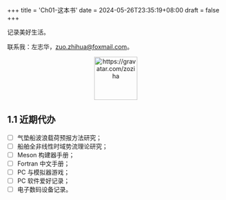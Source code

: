 +++
title = 'Ch01-这本书'
date = 2024-05-26T23:35:19+08:00
draft = false
+++

记录美好生活。

联系我：左志华，zuo.zhihua@foxmail.com。

<div align="center">
<img src="https://gravatar.com/zoziha.qr" alt="https://gravatar.com/zoziha" width="100">
</div>

## 1.1 近期代办

- [ ] 气垫船波浪载荷预报方法研究；
- [ ] 船舶全非线性时域势流理论研究；
- [ ] Meson 构建器手册；
- [ ] Fortran 中文手册；
- [ ] PC 与模拟器游戏；
- [ ] PC 软件爱好记录；
- [ ] 电子数码设备记录。
